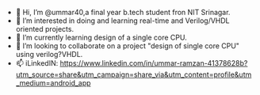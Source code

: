 - 👋 Hi, I’m @ummar40,a final year b.tech student fron NIT Srinagar.
- 👀 I’m interested in doing and learning real-time and Verilog/VHDL oriented projects.
- 🌱 I’m currently learning design of a single core CPU.
- 💞️ I’m looking to collaborate on a project "design of single core CPU" using verilog?VHDL.
- 📫 iLinkedIN: https://www.linkedin.com/in/ummar-ramzan-41378628b?utm_source=share&utm_campaign=share_via&utm_content=profile&utm_medium=android_app 

<!---
ummar40/ummar40 is a ✨ special ✨ repository because its `README.md` (this file) appears on your GitHub profile.
You can click the Preview link to take a look at your changes.
--->
